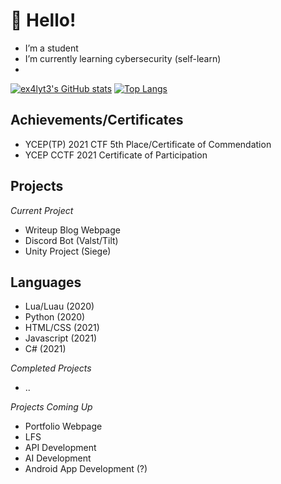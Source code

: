  # 👋 Hello!
- I’m a student
- I’m currently learning cybersecurity (self-learn)
- 
[![ex4lyt3's GitHub stats](https://github-readme-stats.vercel.app/api?username=ex4lyt3&show_icons=true&theme=radical)](https://github.com/anuraghazra/github-readme-stats)
[![Top Langs](https://github-readme-stats.vercel.app/api/top-langs/?username=ex4lyt3&show_icons=true&theme=radical)](https://github.com/anuraghazra/github-readme-stats)

## Achievements/Certificates
- YCEP(TP) 2021 CTF 5th Place/Certificate of Commendation
- YCEP CCTF 2021 Certificate of Participation

## Projects
*Current Project*
- Writeup Blog Webpage
- Discord Bot (Valst/Tilt)
- Unity Project (Siege)

## Languages
- Lua/Luau (2020)
- Python (2020)
- HTML/CSS (2021)
- Javascript (2021)
- C# (2021)

*Completed Projects*
- ..

*Projects Coming Up*
- Portfolio Webpage
- LFS
- API Development
- AI Development
- Android App Development (?)
<!---
ex4lyt3/ex4lyt3 is a ✨ special ✨ repository because its `README.md` (this file) appears on your GitHub profile.
You can click the Preview link to take a look at your changes.
--->
